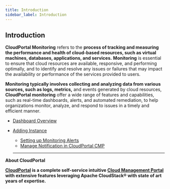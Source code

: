 ```yaml
---
title: Introduction
sidebar_label: Introduction
---
```


## Introduction

**CloudPortal Monitoring** refers to the **process of tracking and measuring the performance and health of cloud-based resources, such as virtual machines, databases, applications, and services.** **Monitoring** is essential to ensure that cloud resources are available, responsive, and performing optimally, and to identify and resolve any issues or failures that may impact the availability or performance of the services provided to users.

**Monitoring typically involves collecting and analyzing data from various sources, such as logs, metrics,** and events generated by cloud resources, **CloudPortal monitoring** offer a wide range of features and capabilities, such as real-time dashboards, alerts, and automated remediation, to help organizations monitor, analyze, and respond to issues in a timely and efficient manner.


- [Dashboard Overview](./Dashboard-Overview#dashboard-overview-in-CloudPortal-cmp)
- [Adding Instance](./Adding-Instance#install-monitoring-agent-to-an-instance)
  - [Setting up Monitoring Alerts](./Adding-Instance#setting-up-monitoring-alerts-in-CloudPortal-cmp)
  - [Manage Notification in CloudPortal CMP](./Adding-Instance#manage-notification-in-CloudPortal-cmp)

  -----------------------------------------------------


**About CloudPortal**

**[CloudPortal](https://www.CloudPortal.com/watch?v=nyV8oE3dfXs) is a complete self-service intuitive [Cloud Management Portal](https://www.CloudPortal.com/) with extensive features leveraging Apache CloudStack® with state of art years of expertise.**
